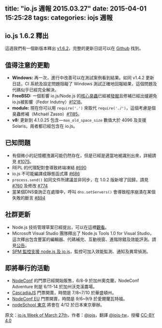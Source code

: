 title: "io.js 週報 2015.03.27"
date: 2015-04-01 15:25:28
tags:
categories: iojs 週報
---


## io.js 1.6.2 釋出

這週我們有一個新版本釋出 [v1.6.2](https://iojs.org/dist/v1.6.2/)，完整的更新日誌可以在 [Github](https://github.com/iojs/io.js/blob/v1.x/CHANGELOG.md) 找到。

## 值得注意的更動

* **Windows:** 再一次，進行中改善可以在測試案例看到結果。如同 v1.4.2 更新日誌，CI 系統及設定問題阻礙了 Windows 測試正確地回報結果，這個問題及代碼似乎已經完全解決。
* **FreeBSD:** 一個影響 io.js/Node.js 的[核心臭蟲](https://lists.freebsd.org/pipermail/freebsd-current/2015-March/055043.html)已經被[發掘](https://github.com/joyent/node/issues/9326)且修補已經出爐避免io.js被影響（Fedor Indutny）[#1218](https://github.com/iojs/io.js/pull/1218)。
* **module:** 現在你可以用 `require('.')` 來取代 `require('./')`，這個考慮是個臭蟲修補（Michaël Zasso）[#1185](https://github.com/iojs/io.js/pull/1185)。
* **v8:** 更新到 4.1.0.25 包含— `max_old_space_size` 數值大於 4096 及支援 Solaris，兩者都已經包含在 io.js。

## 已知問題

* 有個微小的記憶體洩漏可能仍然存在，但是已經是適當地被識別出來，詳細請見 [#1075](https://github.com/iojs/io.js/issues/1075)。
* REPL 的代理配對會導致終端凍結 [#690](https://github.com/iojs/io.js/issues/690)
* io.js 不可能編譯成靜態函式庫 [#686](https://github.com/iojs/io.js/issues/686)
* `process.send()` 如同文件所建議並非同步，在 1.0.2 版新增了回歸，請見 [#760](https://github.com/iojs/io.js/issues/760) 及修改 [#774](https://github.com/iojs/io.js/issues/774)
* 當某個DNS查詢正在處理中，呼叫 `dns.setServers()` 會導致程序崩潰在某個失敗的斷言 [#894](https://github.com/iojs/io.js/issues/894)

## 社群更新

* Node.js 技術管理草案已經提出，可以在這裡[觀看](https://github.com/joyent/nodejs-advisory-board/pull/30)。
* Microsoft Visual Studio 團隊釋出了 Node.js Tools 1.0 for Visual Studio，這次釋出包含豐富的編輯器、代碼補完、互動視窗、進階除錯及效能評測。請見[公告](http://blogs.msdn.com/b/visualstudio/archive/2015/03/25/node-js-tools-1-0-for-visual-studio.aspx)。
* [SPM 監控支援 node.js 及 io.js](http://blog.sematext.com/2015/03/30/nodejs-iojs-monitoring/)，監控可加入效能監測、通知及異常偵測。

## 即將舉行的活動
* [NodeConf](http://nodeconf.com/) 的門票已經開始販售，6/8-9 於加州奧克蘭，NodeConf Adventure 則是 6/11-14 於加州沃克溪農場。
* [CascadiaJS](http://2015.cascadiajs.com/) 門票開賣，時間是 7/8~7/10 於華盛頓州。
* [NodeConf EU](http://nodeconf.eu/) 門票開賣，時間是 9/6~9/9 於愛爾蘭瓦特福。
* [nodeSchool 東京](http://nodejs.connpass.com/event/13182/) 將會在 4/12 於日本東京舉辦。

原文：[io.js Week of March 27th](https://medium.com/node-js-javascript/io-js-week-of-march-27th-9555f36bbb9a)，作者：[@iojs](https://medium.com/@iojs)，翻譯 [@iojs-tw](https://github.com/iojs/iojs-tw)，授權 [CC-BY 4.0](https://creativecommons.org/licenses/by/4.0/deed.zh_TW)
